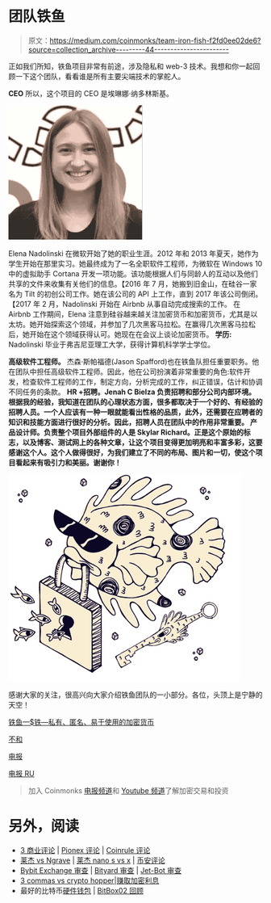 # 团队铁鱼

> 原文：<https://medium.com/coinmonks/team-iron-fish-f2fd0ee02de6?source=collection_archive---------44----------------------->

正如我们所知，铁鱼项目非常有前途，涉及隐私和 web-3 技术。我想和你一起回顾一下这个团队，看看谁是所有主要尖端技术的掌舵人。

**CEO**
所以，这个项目的 CEO 是埃琳娜·纳多林斯基。

![](img/eb0ae370f0a7a7fb1e8b9869d6b3bf1d.png)

Elena Nadolinski 在微软开始了她的职业生涯。2012 年和 2013 年夏天，她作为学生开始在那里实习。她最终成为了一名全职软件工程师，为微软在 Windows 10 中的虚拟助手 Cortana 开发一项功能。该功能根据人们与同龄人的互动以及他们共享的文件来收集有关他们的信息。【2016 年 7 月，她搬到旧金山，在硅谷一家名为 Tilt 的初创公司工作。她在该公司的 API 上工作，直到 2017 年该公司倒闭。【2017 年 2 月，Nadolinski 开始在 Airbnb 从事自动完成搜索的工作。
在 Airbnb 工作期间，Elena 注意到硅谷越来越关注加密货币和加密货币，尤其是以太坊。她开始探索这个领域，并参加了几次黑客马拉松。在赢得几次黑客马拉松后，她开始在这个领域获得认可。她现在在会议上谈论加密货币。
**学历:**
Nadolinski 毕业于弗吉尼亚理工大学，获得计算机科学学士学位。

**高级软件工程师。**
杰森·斯帕福德(Jason Spafford)也在铁鱼队担任重要职务。他在团队中担任高级软件工程师。因此，他在公司扮演着非常重要的角色:软件开发，检查软件工程师的工作，制定方向，分析完成的工作，纠正错误，估计和协调不同任务的条款。
**HR +招聘。Jenah C Bielza 负责招聘和部分公司内部环境。根据我的经验，我知道在团队的心理状态方面，很多都取决于一个好的、有经验的招聘人员。一个人应该有一种一眼就能看出性格的品质，此外，还需要在应聘者的知识和技能方面进行很好的分析。因此，招聘人员在团队中的作用非常重要。
**产品设计师。负责整个项目外部组件的人是 Skylar Richard。正是这个原始的标志，以及博客、测试网上的各种文章，让这个项目变得更加明亮和丰富多彩，这要感谢这个人。这个人做得很好，为我们建立了不同的布局、图片和一切，使这个项目看起来有吸引力和美丽。谢谢你！****

![](img/8d444d0ca0b15b7f54eddf119c3cb62e.png)

感谢大家的关注，很高兴向大家介绍铁鱼团队的一小部分。各位，头顶上是宁静的天空！

[铁鱼—$铁—私有、匿名、易于使用的加密货币](https://ironfish.network/)

[不和](https://discord.gg/ceDW8GjJ)

[电报](https://t.me/ironfishcryptochat)

[电报 RU](https://t.me/ironfishru)

> 加入 Coinmonks [电报频道](https://t.me/coincodecap)和 [Youtube 频道](https://www.youtube.com/c/coinmonks/videos)了解加密交易和投资

# 另外，阅读

*   [3 商业评论](/coinmonks/3commas-review-an-excellent-crypto-trading-bot-2020-1313a58bec92) | [Pionex 评论](https://coincodecap.com/pionex-review-exchange-with-crypto-trading-bot) | [Coinrule 评论](/coinmonks/coinrule-review-2021-a-beginner-friendly-crypto-trading-bot-daf0504848ba)
*   [莱杰 vs Ngrave](/coinmonks/ledger-vs-ngrave-zero-7e40f0c1d694) | [莱杰 nano s vs x](/coinmonks/ledger-nano-s-vs-x-battery-hardware-price-storage-59a6663fe3b0) | [币安评论](/coinmonks/binance-review-ee10d3bf3b6e)
*   [Bybit Exchange 审查](/coinmonks/bybit-exchange-review-dbd570019b71) | [Bityard 审查](https://coincodecap.com/bityard-reivew) | [Jet-Bot 审查](https://coincodecap.com/jet-bot-review)
*   [3 commas vs crypto hopper](/coinmonks/3commas-vs-pionex-vs-cryptohopper-best-crypto-bot-6a98d2baa203)|[赚取加密利息](/coinmonks/earn-crypto-interest-b10b810fdda3)
*   最好的比特币[硬件钱包](/coinmonks/hardware-wallets-dfa1211730c6) | [BitBox02 回顾](/coinmonks/bitbox02-review-your-swiss-bitcoin-hardware-wallet-c36c88fff29)